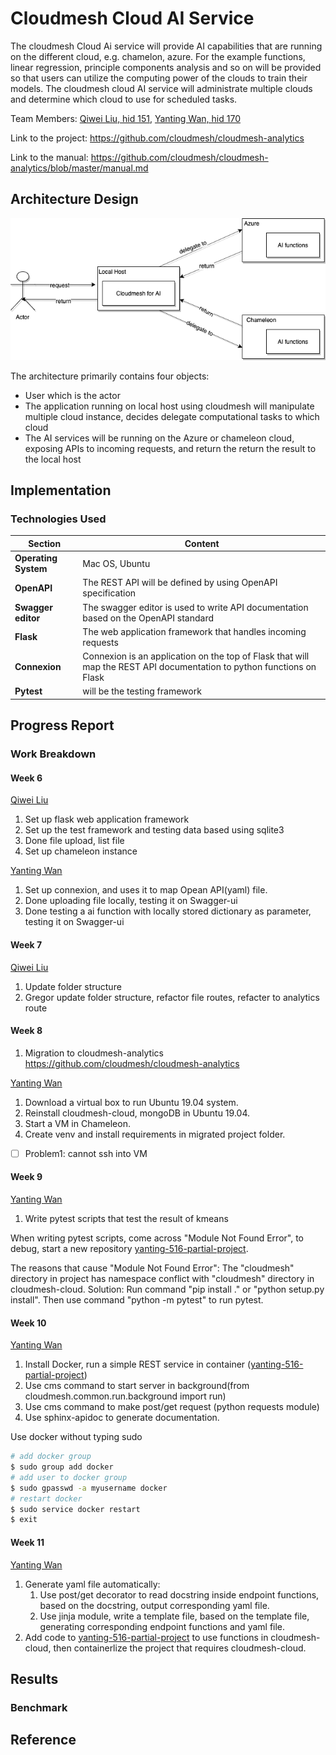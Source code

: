 # Cloudmesh Cloud AI Service

The cloudmesh Cloud Ai service will provide AI capabilities that are running on the different cloud, e.g. chamelon, azure. For the example functions, linear regression, principle components analysis and so on will be provided so that users can utilize the computing power of the clouds to train their models. The cloudmesh cloud AI service will administrate  multiple clouds and determine which cloud to use for scheduled tasks. 

Team Members: 
[Qiwei Liu, hid 151](https://github.com/cloudmesh-community/fa19-516-151/graphs/contributors), 
[Yanting Wan, hid 170](https://github.com/cloudmesh-community/fa19-516-151/graphs/contributors)

Link to the project: <https://github.com/cloudmesh/cloudmesh-analytics>

Link to the manual: <https://github.com/cloudmesh/cloudmesh-analytics/blob/master/manual.md>

## Architecture Design

![architecture](./architecture.png)

The architecture primarily contains four objects:

* User which is the actor
* The application running on local host using cloudmesh  will manipulate multiple cloud instance, decides delegate computational tasks to which cloud
* The AI services will be running on the Azure or chameleon cloud, exposing APIs to incoming requests, and return the return the result to the local host

## Implementation

### Technologies Used

| Section              | Content                                                      |
| -------------------- | ------------------------------------------------------------ |
| **Operating System** | Mac OS, Ubuntu                                               |
| **OpenAPI**          | The REST API will be defined by using OpenAPI specification  |
| **Swagger editor**   | The swagger editor is used to write API documentation based on the OpenAPI standard |
| **Flask**            | The web application framework that handles incoming requests |
| **Connexion**        | Connexion is an application on the top of Flask that will map the REST API documentation to python functions on Flask |
| **Pytest**           | will be the testing framework                                |

## Progress Report

### Work Breakdown

#### Week 6

[Qiwei Liu](https://github.com/cloudmesh-community/fa19-516-151/graphs/contributors)

1. Set up flask web application framework
2. Set up the test framework and testing data based using sqlite3
3. Done file upload, list file
4. Set up chameleon instance

[Yanting Wan](https://github.com/cloudmesh-community/fa19-516-151/graphs/contributors)

1. Set up connexion, and uses it to map Opean API(yaml) file.
2. Done uploading file locally, testing it on Swagger-ui
3. Done testing a ai function with locally stored dictionary as parameter, testing it on Swagger-ui

#### Week 7

[Qiwei Liu](https://github.com/cloudmesh-community/fa19-516-151/graphs/contributors)

1. Update folder structure
2. Gregor update folder structure, refactor file routes, refacter to analytics route

####  Week 8 

1. Migration to cloudmesh-analytics <https://github.com/cloudmesh/cloudmesh-analytics>

[Yanting Wan](https://github.com/cloudmesh-community/fa19-516-151/graphs/contributors)

1. Download a virtual box to run Ubuntu 19.04 system.
2. Reinstall cloudmesh-cloud, mongoDB in Ubuntu 19.04.
3. Start a VM in Chameleon.
4. Create venv and install requirements in migrated project folder.

- [ ] Problem1: cannot ssh into VM

#### Week 9
[Yanting Wan](https://github.com/cloudmesh/cloudmesh-analytics/graphs/contributors)

1. Write pytest scripts that test the result of kmeans

When writing pytest scripts, come across "Module Not Found Error", to debug, start a new repository 
[yanting-516-partial-project](https://github.com/YantingWan/yanting-516-partial-project/graphs/contributors).

The reasons that cause "Module Not Found Error":
The "cloudmesh" directory in project has namespace conflict with "cloudmesh" directory in cloudmesh-cloud. Solution:
Run command "pip install ." or "python setup.py install". Then use command "python -m pytest" to run pytest.

####  Week 10
[Yanting Wan](https://github.com/cloudmesh/cloudmesh-analytics/graphs/contributors)

1. Install Docker, run a simple REST service in container
([yanting-516-partial-project](https://github.com/YantingWan/yanting-516-partial-project/graphs/contributors))
2. Use cms command to start server in background(from cloudmesh.common.run.background import run)
3. Use cms command to make post/get request (python requests module)
4. Use sphinx-apidoc to generate documentation.

Use docker without typing sudo
```sh
# add docker group
$ sudo group add docker
# add user to docker group
$ sudo gpasswd -a myusername docker
# restart docker
$ sudo service docker restart
$ exit
```

#### Week 11
[Yanting Wan](https://github.com/cloudmesh/cloudmesh-analytics/graphs/contributors)

1. Generate yaml file automatically:
    1. Use post/get decorator to read docstring inside endpoint functions, based on the docstring, output
    corresponding yaml file.
    2. Use jinja module, write a template file, based on the template file, generating corresponding endpoint 
    functions and yaml file.
2. Add code to 
[yanting-516-partial-project](https://github.com/YantingWan/yanting-516-partial-project/graphs/contributors) 
to use functions in cloudmesh-cloud, then containerlize the project that requires cloudmesh-cloud.

## Results

### Benchmark 

## Reference 
